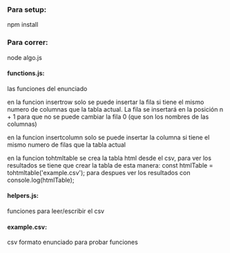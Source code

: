 <h3>Para setup:</h3>
<p>npm install</p>


<h3>Para correr:</h3>
<p>node algo.js</p>

<h4>functions.js:</h4>
<p>las funciones del enunciado</p>
<p>en la funcion insertrow solo se puede insertar la fila si tiene el mismo numero de columnas que la tabla actual. La fila se insertará en la posición n + 1 para que no se puede cambiar la fila 0 (que son los nombres de las columnas)</p>
<p>en la funcion insertcolumn solo se puede insertar la columna si tiene el mismo numero de filas que la tabla actual</p>
<p>en la funcion tohtmltable se crea la tabla html desde el csv, para ver los resultados se tiene que crear la tabla de esta manera: const htmlTable = tohtmltable('example.csv'); para despues ver los resultados con console.log(htmlTable);</p>

<h4>helpers.js:</h4>
<p>funciones para leer/escribir el csv</p>

<h4>example.csv:</h4>
<p>csv formato enunciado para probar funciones</p>

